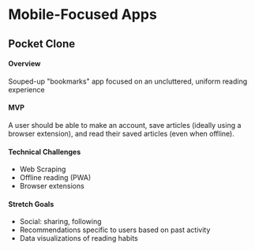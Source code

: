 # Mobile-Focused Apps

## Pocket Clone

#### Overview
Souped-up "bookmarks" app focused on an uncluttered, uniform reading experience

#### MVP
A user should be able to make an account, save articles (ideally using a browser extension), and read their saved articles (even when offline).

#### Technical Challenges
* Web Scraping
* Offline reading (PWA)
* Browser extensions

#### Stretch Goals
* Social: sharing, following
* Recommendations specific to users based on past activity
* Data visualizations of reading habits
